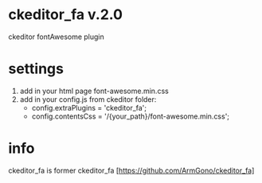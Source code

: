 # ckeditor_fa v.2.0
ckeditor fontAwesome plugin

# settings
1. add in your html page font-awesome.min.css
2. add in your config.js from ckeditor folder:
   - config.extraPlugins = 'ckeditor_fa';
   - config.contentsCss = '/{your_path}/font-awesome.min.css';

# info
ckeditor_fa is former ckeditor_fa [https://github.com/ArmGono/ckeditor_fa]
